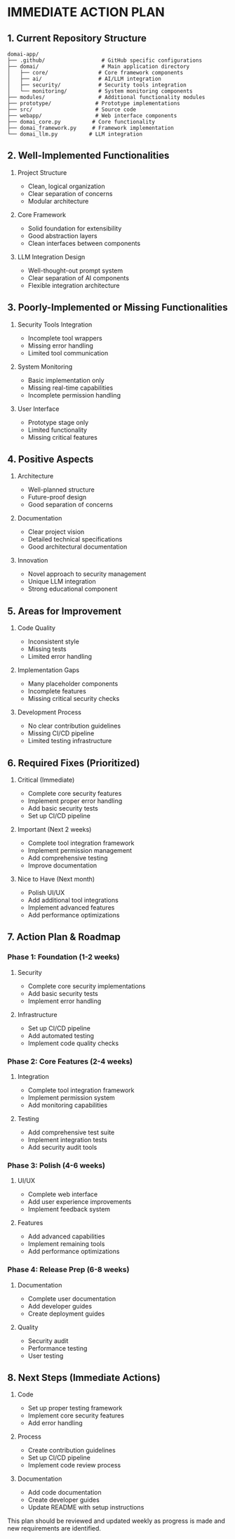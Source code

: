 # IMMEDIATE ACTION PLAN

## 1. Current Repository Structure
```
domai-app/
├── .github/                  # GitHub specific configurations
├── domai/                    # Main application directory
│   ├── core/                # Core framework components
│   ├── ai/                  # AI/LLM integration
│   ├── security/            # Security tools integration
│   └── monitoring/          # System monitoring components
├── modules/                 # Additional functionality modules
├── prototype/              # Prototype implementations
├── src/                    # Source code
├── webapp/                 # Web interface components
├── domai_core.py          # Core functionality
├── domai_framework.py     # Framework implementation
└── domai_llm.py          # LLM integration
```

## 2. Well-Implemented Functionalities
1. Project Structure
   - Clean, logical organization
   - Clear separation of concerns
   - Modular architecture

2. Core Framework
   - Solid foundation for extensibility
   - Good abstraction layers
   - Clean interfaces between components

3. LLM Integration Design
   - Well-thought-out prompt system
   - Clear separation of AI components
   - Flexible integration architecture

## 3. Poorly-Implemented or Missing Functionalities
1. Security Tools Integration
   - Incomplete tool wrappers
   - Missing error handling
   - Limited tool communication

2. System Monitoring
   - Basic implementation only
   - Missing real-time capabilities
   - Incomplete permission handling

3. User Interface
   - Prototype stage only
   - Limited functionality
   - Missing critical features

## 4. Positive Aspects
1. Architecture
   - Well-planned structure
   - Future-proof design
   - Good separation of concerns

2. Documentation
   - Clear project vision
   - Detailed technical specifications
   - Good architectural documentation

3. Innovation
   - Novel approach to security management
   - Unique LLM integration
   - Strong educational component

## 5. Areas for Improvement
1. Code Quality
   - Inconsistent style
   - Missing tests
   - Limited error handling

2. Implementation Gaps
   - Many placeholder components
   - Incomplete features
   - Missing critical security checks

3. Development Process
   - No clear contribution guidelines
   - Missing CI/CD pipeline
   - Limited testing infrastructure

## 6. Required Fixes (Prioritized)
1. Critical (Immediate)
   - Complete core security features
   - Implement proper error handling
   - Add basic security tests
   - Set up CI/CD pipeline

2. Important (Next 2 weeks)
   - Complete tool integration framework
   - Implement permission management
   - Add comprehensive testing
   - Improve documentation

3. Nice to Have (Next month)
   - Polish UI/UX
   - Add additional tool integrations
   - Implement advanced features
   - Add performance optimizations

## 7. Action Plan & Roadmap

### Phase 1: Foundation (1-2 weeks)
1. Security
   - Complete core security implementations
   - Add basic security tests
   - Implement error handling

2. Infrastructure
   - Set up CI/CD pipeline
   - Add automated testing
   - Implement code quality checks

### Phase 2: Core Features (2-4 weeks)
1. Integration
   - Complete tool integration framework
   - Implement permission system
   - Add monitoring capabilities

2. Testing
   - Add comprehensive test suite
   - Implement integration tests
   - Add security audit tools

### Phase 3: Polish (4-6 weeks)
1. UI/UX
   - Complete web interface
   - Add user experience improvements
   - Implement feedback system

2. Features
   - Add advanced capabilities
   - Implement remaining tools
   - Add performance optimizations

### Phase 4: Release Prep (6-8 weeks)
1. Documentation
   - Complete user documentation
   - Add developer guides
   - Create deployment guides

2. Quality
   - Security audit
   - Performance testing
   - User testing

## 8. Next Steps (Immediate Actions)
1. Code
   - Set up proper testing framework
   - Implement core security features
   - Add error handling

2. Process
   - Create contribution guidelines
   - Set up CI/CD pipeline
   - Implement code review process

3. Documentation
   - Add code documentation
   - Create developer guides
   - Update README with setup instructions

This plan should be reviewed and updated weekly as progress is made and new requirements are identified.